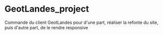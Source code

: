 # GeotLandes_project
Commande du client GeotLandes pour d'une part, réaliser la refonte du site, puis d'autre part, de le rendre responsive
